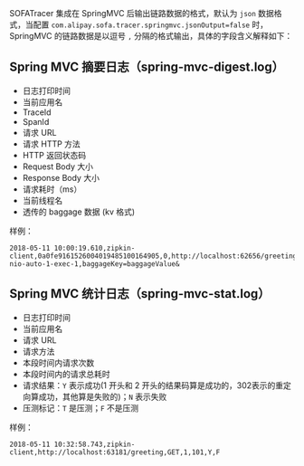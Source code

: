 SOFATracer 集成在 SpringMVC 后输出链路数据的格式，默认为 `json` 数据格式，当配置 `com.alipay.sofa.tracer.springmvc.jsonOutput=false` 时，SpringMVC 的链路数据是以逗号 `,` 分隔的格式输出，具体的字段含义解释如下：

## Spring MVC 摘要日志（spring-mvc-digest.log）

* 日志打印时间
* 当前应用名
* TraceId
* SpanId
* 请求 URL
* 请求 HTTP 方法
* HTTP 返回状态码
* Request Body 大小
* Response Body 大小
* 请求耗时（ms）
* 当前线程名
* 透传的 baggage 数据 (kv 格式)

样例：

```
2018-05-11 10:00:19.610,zipkin-client,0a0fe9161526004019485100164905,0,http://localhost:62656/greeting,GET,200,0B,49B,125ms,http-nio-auto-1-exec-1,baggageKey=baggageValue&
```

## Spring MVC 统计日志（spring-mvc-stat.log）

* 日志打印时间
* 当前应用名
* 请求 URL
* 请求方法
* 本段时间内请求次数
* 本段时间内的请求总耗时
* 请求结果：`Y` 表示成功(1 开头和 2 开头的结果码算是成功的，302表示的重定向算成功，其他算是失败的)；`N` 表示失败
* 压测标记：`T` 是压测；`F` 不是压测

样例：

```
2018-05-11 10:32:58.743,zipkin-client,http://localhost:63181/greeting,GET,1,101,Y,F
``` 